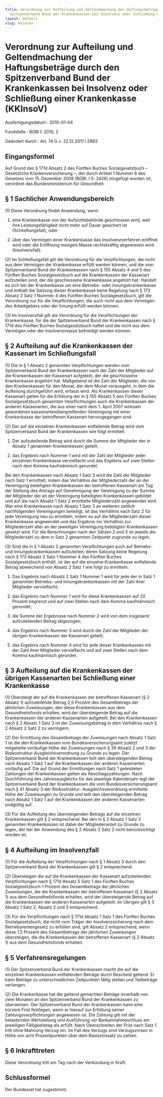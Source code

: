 ```yaml
---
Title: Verordnung zur Aufteilung und Geltendmachung der Haftungsbeträge durch den
  Spitzenverband Bund der Krankenkassen bei Insolvenz oder Schließung einer Krankenkasse
layout: default
slug: kkinsov
---
```


# Verordnung zur Aufteilung und Geltendmachung der Haftungsbeträge durch den Spitzenverband Bund der Krankenkassen bei Insolvenz oder Schließung einer Krankenkasse (KKInsoV)

Ausfertigungsdatum
:   2010-01-04

Fundstelle
:   BGBl I: 2010, 2

Geändert durch
:   Art. 14 G v. 22.12.2011 I 2983


## Eingangsformel

Auf Grund des § 171d Absatz 2 des Fünften Buches Sozialgesetzbuch –
Gesetzliche Krankenversicherung –, der durch Artikel 1 Nummer 8 des
Gesetzes vom 15. Dezember 2008 (BGBl. I S. 2426) eingefügt worden ist,
verordnet das Bundesministerium für Gesundheit:


## § 1 Sachlicher Anwendungsbereich

(1) Diese Verordnung findet Anwendung, wenn

1.  eine Krankenkasse von der Aufsichtsbehörde geschlossen wird, weil ihre
    Leistungsfähigkeit nicht mehr auf Dauer gesichert ist
    (Schließungsfall), oder


2.  über das Vermögen einer Krankenkasse das Insolvenzverfahren eröffnet
    wird oder die Eröffnung mangels Masse rechtskräftig abgewiesen wird
    (Insolvenzfall).




(2) Im Schließungsfall gilt die Verordnung für die Verpflichtungen,
die nicht aus dem Vermögen der Krankenkasse erfüllt werden können, und
die vom Spitzenverband Bund der Krankenkassen nach § 155 Absatz 4 und
5 des Fünften Buches Sozialgesetzbuch auf die Krankenkassen der
Kassenart aufzuteilen sind, der die geschlossene Krankenkasse angehört
hat. Handelt es sich bei der Krankenkasse um eine Betriebs- oder
Innungskrankenkasse und enthält die Satzung dieser Krankenkasse keine
Regelung nach § 173 Absatz 2 Satz 1 Nummer 4 des Fünften Buches
Sozialgesetzbuch, gilt die Verordnung nur für die Verpflichtungen, die
auch nicht aus dem Vermögen des Arbeitgebers oder der Innung erfüllt
werden können.

(3) Im Insolvenzfall gilt die Verordnung für die Verpflichtungen der
Krankenkasse, für die der Spitzenverband Bund der Krankenkassen nach §
171d des Fünften Buches Sozialgesetzbuch haftet und die nicht aus dem
Vermögen oder der Insolvenzmasse befriedigt werden können.


## § 2 Aufteilung auf die Krankenkassen der Kassenart im Schließungsfall

(1) Die in § 1 Absatz 2 genannten Verpflichtungen werden vom
Spitzenverband Bund der Krankenkassen nach der Zahl der Mitglieder auf
die Krankenkassen der Kassenart aufgeteilt, der die geschlossene
Krankenkasse angehört hat. Maßgebend ist die Zahl der Mitglieder, die
von den Krankenkassen für den Monat, der dem Monat vorausgeht, in dem
die Aufteilung durchgeführt wird, erfasst wird. Als Krankenkassen
dieser Kassenart gelten für die Erfüllung der in § 155 Absatz 5 des
Fünften Buches Sozialgesetzbuch genannten Verpflichtungen auch die
Krankenkassen der anderen Kassenarten, die aus einer nach dem 1. April
2007 wirksam gewordenen kassenartenübergreifenden Vereinigung mit
einer Krankenkasse der betroffenen Kassenart hervorgegangen sind.

(2) Der auf die einzelnen Krankenkassen entfallende Betrag wird vom
Spitzenverband Bund der Krankenkassen wie folgt ermittelt:

1.  Der aufzuteilende Betrag wird durch die Summe der Mitglieder der in
    Absatz 1 genannten Krankenkassen geteilt;


2.  das Ergebnis nach Nummer 1 wird mit der Zahl der Mitglieder jeder
    einzelnen Krankenkasse vervielfacht und das Ergebnis auf zwei Stellen
    nach dem Komma kaufmännisch gerundet.



Bei den Krankenkassen nach Absatz 1 Satz 3 wird die Zahl der
Mitglieder nach Satz 1 ermittelt, indem das Verhältnis der
Mitgliederzahl der an der Vereinigung beteiligten Krankenkassen der
betroffenen Kassenart am Tag der Stellung des Antrags auf Genehmigung
der Vereinigung zu der Summe der Mitglieder der an der Vereinigung
beteiligten Krankenkassen gebildet und auf die nach Absatz 1 Satz 2
ermittelte Mitgliederzahl angewendet wird. War eine Krankenkasse nach
Absatz 1 Satz 3 an weiteren zeitlich nachfolgenden Vereinigungen
beteiligt, ist das Verhältnis nach Satz 2 für jede Vereinigung neu zu
ermitteln, indem es auf die Mitgliederzahl dieser Krankenkasse
angewendet und das Ergebnis ins Verhältnis zur Mitgliederzahl aller an
der jeweiligen Vereinigung beteiligten Krankenkassen gesetzt wird. Für
die Berechnungen nach den Sätzen 2 und 3 ist jeweils die
Mitgliederzahl zu dem in Satz 2 genannten Zeitpunkt zugrunde zu legen.

(3) Sind die in § 1 Absatz 2 genannten Verpflichtungen auch auf
Betriebs- und Innungskrankenkassen aufzuteilen, deren Satzung keine
Regelung nach § 173 Absatz 2 Satz 1 Nummer 4 des Fünften Buches
Sozialgesetzbuch enthält, ist der auf die einzelne Krankenkasse
entfallende Betrag abweichend von Absatz 2 Satz 1 wie folgt zu
ermitteln:

1.  Das Ergebnis nach Absatz 2 Satz 1 Nummer 1 wird für jede der in Satz 1
    genannten Betriebs- und Innungskrankenkassen mit der Zahl ihrer
    Mitglieder vervielfacht;


2.  das Ergebnis nach Nummer 1 wird für diese Krankenkassen auf 20 Prozent
    begrenzt und auf zwei Stellen nach dem Komma kaufmännisch gerundet;


3.  die Summe der Ergebnisse nach Nummer 2 wird von dem insgesamt
    aufzuteilenden Betrag abgezogen;


4.  das Ergebnis nach Nummer 3 wird durch die Zahl der Mitglieder der
    übrigen Krankenkassen der Kassenart geteilt;


5.  das Ergebnis nach Nummer 4 wird für jede dieser Krankenkassen mit der
    Zahl ihrer Mitglieder vervielfacht und auf zwei Stellen nach dem Komma
    kaufmännisch gerundet.





## § 3 Aufteilung auf die Krankenkassen der übrigen Kassenarten bei Schließung einer Krankenkasse

(1) Übersteigt der auf die Krankenkassen der betroffenen Kassenart (§
2 Absatz 1) aufzuteilende Betrag 2,5 Prozent des Gesamtbetrags der
jährlichen Zuweisungen, den diese Krankenkassen aus dem
Gesundheitsfonds erhalten, wird der übersteigende Betrag auf die
Krankenkassen der anderen Kassenarten aufgeteilt. Bei den
Krankenkassen nach § 2 Absatz 1 Satz 3 ist der Zuweisungsbetrag in dem
Verhältnis nach § 2 Absatz 2 Satz 2 zu verringern.

(2) Der Ermittlung des Gesamtbetrags der Zuweisungen nach Absatz 1
Satz 1 ist die den Krankenkassen vom Bundesversicherungsamt zuletzt
mitgeteilte vorläufige Höhe der Zuweisungen nach § 39 Absatz 2 und 3
der Risikostruktur-Ausgleichsverordnung zu Grunde zu legen. Der
Spitzenverband Bund der Krankenkassen teilt den übersteigenden Betrag
nach Absatz 1 Satz 1 auf die Krankenkassen der anderen Kassenarten
vorläufig auf. Die auf Grund der Ermittlungen nach Satz 1 geleisteten
Zahlungen der Krankenkassen gelten als Abschlagszahlungen. Nach
Durchführung des Jahresausgleichs für das jeweilige Kalenderjahr legt
der Spitzenverband Bund der Krankenkassen die vom
Bundesversicherungsamt nach § 41 Absatz 3 der Risikostruktur-
Ausgleichsverordnung ermittelte Höhe der Zuweisungen zu Grunde und
teilt den übersteigenden Betrag nach Absatz 1 Satz 1 auf die
Krankenkassen der anderen Kassenarten endgültig auf.

(3) Für die Aufteilung des übersteigenden Betrags auf die einzelnen
Krankenkassen gilt § 2 entsprechend. Bei den in § 2 Absatz 1 Satz 3
genannten Krankenkassen ist dabei der Mitgliederanteil zu Grunde zu
legen, der bei der Anwendung des § 2 Absatz 2 Satz 2 nicht
berücksichtigt worden ist.


## § 4 Aufteilung im Insolvenzfall

(1) Für die Aufteilung der Verpflichtungen nach § 1 Absatz 3 durch den
Spitzenverband Bund der Krankenkassen gilt § 2 entsprechend.

(2) Übersteigen die auf die Krankenkassen der Kassenart aufzuteilenden
Verpflichtungen nach § 171d Absatz 5 Satz 1 des Fünften Buches
Sozialgesetzbuch 1 Prozent des Gesamtbetrags der jährlichen
Zuweisungen, die die Krankenkassen der betroffenen Kassenart (§ 2
Absatz 1) aus dem Gesundheitsfonds erhalten, wird der übersteigende
Betrag auf die Krankenkassen der anderen Kassenarten aufgeteilt. Im
Übrigen gilt § 3 Absatz 1 Satz 2, Absatz 2 und 3 entsprechend.

(3) Für die Verpflichtungen nach § 171d Absatz 1 Satz 1 des Fünften
Buches Sozialgesetzbuch, die nicht vom Träger der Insolvenzsicherung
nach dem Betriebsrentengesetz zu erfüllen sind, gilt Absatz 2
entsprechend, wenn diese 1,5 Prozent des Gesamtbetrags der jährlichen
Zuweisungen übersteigen, die die Krankenkassen der betroffenen
Kassenart (§ 2 Absatz 1) aus dem Gesundheitsfonds erhalten.


## § 5 Verfahrensregelungen

(1) Der Spitzenverband Bund der Krankenkassen macht die auf die
einzelnen Krankenkassen entfallenden Beträge durch Bescheid geltend.
Er kann Beträge zu unterschiedlichen Zeitpunkten fällig stellen und
Teilbeträge verlangen.

(2) Die Krankenkasse hat die geltend gemachten Beträge innerhalb von
zwei Monaten an den Spitzenverband Bund der Krankenkassen zu
überweisen. Der Spitzenverband Bund der Krankenkassen kann eine
kürzere Frist festlegen, wenn er hierauf zur Erfüllung seiner
Zahlungsverpflichtungen angewiesen ist. Die Zahlung gilt mit der
belastenden Wertstellung und Ausführung vor Bankannahmeschluss am
jeweiligen Fälligkeitstag als erfüllt. Nach Überschreiten der Frist
nach Satz 1 tritt ohne Mahnung Verzug ein. Im Fall des Verzugs sind
Verzugszinsen in Höhe von acht Prozentpunkten über dem Basiszinssatz
zu zahlen.


## § 6 Inkrafttreten

Diese Verordnung tritt am Tag nach der Verkündung in Kraft.


## Schlussformel

Der Bundesrat hat zugestimmt.

